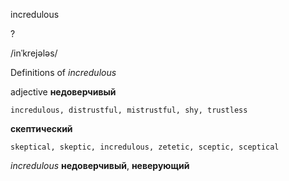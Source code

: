 incredulous

?

/inˈkrejələs/

Definitions of _incredulous_

adjective
**недоверчивый**

    incredulous, distrustful, mistrustful, shy, trustless
**скептический**

    skeptical, skeptic, incredulous, zetetic, sceptic, sceptical

_incredulous_
**недоверчивый**, **неверующий**